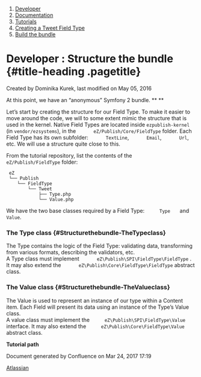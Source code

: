 1.  <span>[Developer](index.html)</span>
2.  <span>[Documentation](Documentation_31429504.html)</span>
3.  <span>[Tutorials](Tutorials_31429522.html)</span>
4.  <span>[Creating a Tweet Field
    Type](Creating-a-Tweet-Field-Type_31429766.html)</span>
5.  <span>[Build the bundle](Build-the-bundle_31429768.html)</span>

<span id="title-text"> Developer : Structure the bundle </span> {#title-heading .pagetitle}
===============================================================

Created by <span class="author"> Dominika Kurek</span>, last modified on
May 05, 2016

At this point, we have an “anonymous” Symfony 2 bundle. ** **

Let’s start by creating the structure for our Field Type. To make it
easier to move around the code, we will to some extent mimic the
structure that is used in the kernel. Native Field Types are located
inside `ezpublish-kernel` (in `vendor/ezsystems`), in the
`      eZ/Publish/Core/FieldType` folder. Each Field Type has its own
subfolder: `      TextLine`, `      Email`, `      Url`, etc. We will
use a structure quite close to this.

From the tutorial repository, list the contents of the
`      eZ/Publish/FieldType` folder:

     eZ
     └── Publish
        └── FieldType
            └── Tweet
                ├── Type.php
                └── Value.php

We have the two base classes required by a Field Type: `      Type    `
and `      Value`.

### The Type class {#Structurethebundle-TheTypeclass}

The Type contains the logic of the Field Type: validating data,
transforming from various formats, describing the validators, etc.  
A Type class must implement `      eZ\Publish\SPI\FieldType\FieldType` .
It may also extend the `      eZ\Publish\Core\FieldType\FieldType`
abstract class.

### The Value class {#Structurethebundle-TheValueclass}

The Value is used to represent an instance of our type within a Content
item. Each Field will present its data using an instance of the Type’s
Value class.  
A value class must implement the
`      eZ\Publish\SPI\FieldType\Value    ` interface. It may also extend
the `      eZ\Publish\Core\FieldType\Value    ` abstract class.

**Tutorial path**

Document generated by Confluence on Mar 24, 2017 17:19

[Atlassian](http://www.atlassian.com/)


